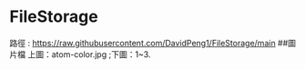 # FileStorage

路徑 : https://raw.githubusercontent.com/DavidPeng1/FileStorage/main
##圖片檔
上圖：atom-color.jpg ;下圖：1~3.
